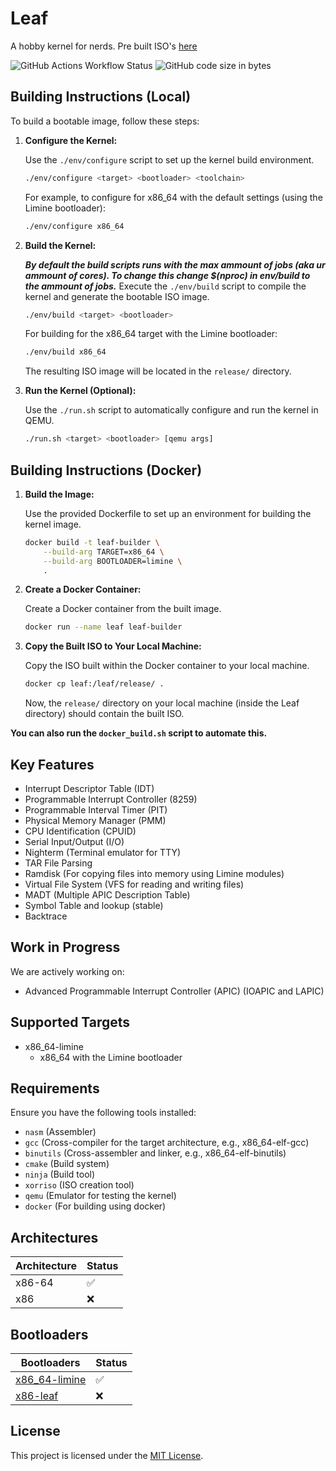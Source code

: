 # Leaf
A hobby kernel for nerds. Pre built ISO's [here](https://nightly.link/leaf-kernel/kernel/workflows/build/main/Leaf-release.zip)

![GitHub Actions Workflow Status](https://img.shields.io/github/actions/workflow/status/leaf-kernel/kernel/.github%2Fworkflows%2Fbuild.yml?label=Daily%20ISO%20Build%20(x86_64-limine))
![GitHub code size in bytes](https://img.shields.io/github/languages/code-size/leaf-kernel/kernel?label=Code%20Size%20(bytes))



## Building Instructions (Local)

To build a bootable image, follow these steps:

1. **Configure the Kernel:**

   Use the `./env/configure` script to set up the kernel build environment.

   ```bash
   ./env/configure <target> <bootloader> <toolchain>
   ```

   For example, to configure for x86_64 with the default settings (using the Limine bootloader):

   ```bash
   ./env/configure x86_64
   ```

2. **Build the Kernel:**

   ***By default the build scripts runs with the max ammount of jobs (aka ur ammount of cores). To change this change $(nproc) in env/build to the ammount of jobs.***
   Execute the `./env/build` script to compile the kernel and generate the bootable ISO image.

   ```bash
   ./env/build <target> <bootloader>
   ```

   For building for the x86_64 target with the Limine bootloader:

   ```bash
   ./env/build x86_64
   ```

   The resulting ISO image will be located in the `release/` directory.

3. **Run the Kernel (Optional):**

   Use the `./run.sh` script to automatically configure and run the kernel in QEMU.

   ```bash
   ./run.sh <target> <bootloader> [qemu args]
   ```

## Building Instructions (Docker)

1. **Build the Image:**

   Use the provided Dockerfile to set up an environment for building the kernel image.

   ```bash
   docker build -t leaf-builder \
       --build-arg TARGET=x86_64 \
       --build-arg BOOTLOADER=limine \
       .
   ```

2. **Create a Docker Container:**

   Create a Docker container from the built image.

   ```bash
   docker run --name leaf leaf-builder
   ```

3. **Copy the Built ISO to Your Local Machine:**

   Copy the ISO built within the Docker container to your local machine.

   ```bash
   docker cp leaf:/leaf/release/ .
   ```

   Now, the `release/` directory on your local machine (inside the Leaf directory) should contain the built ISO.

**You can also run the `docker_build.sh` script to automate this.**

## Key Features

- Interrupt Descriptor Table (IDT)
- Programmable Interrupt Controller (8259)
- Programmable Interval Timer (PIT)
- Physical Memory Manager (PMM)
- CPU Identification (CPUID)
- Serial Input/Output (I/O)
- Nighterm (Terminal emulator for TTY)
- TAR File Parsing
- Ramdisk (For copying files into memory using Limine modules)
- Virtual File System (VFS for reading and writing files)
- MADT (Multiple APIC Description Table)
- Symbol Table and lookup (stable)
- Backtrace

## Work in Progress

We are actively working on:

- Advanced Programmable Interrupt Controller (APIC) (IOAPIC and LAPIC)

## Supported Targets

- x86_64-limine
  - x86_64 with the Limine bootloader

## Requirements

Ensure you have the following tools installed:

- `nasm` (Assembler)
- `gcc` (Cross-compiler for the target architecture, e.g., x86_64-elf-gcc)
- `binutils` (Cross-assembler and linker, e.g., x86_64-elf-binutils)
- `cmake` (Build system)
- `ninja` (Build tool)
- `xorriso` (ISO creation tool)
- `qemu` (Emulator for testing the kernel)
- `docker` (For building using docker)

## Architectures

| Architecture | Status |
| ------------ | ------ |
| x86-64       | ✅     |
| x86          | ❌     |

## Bootloaders

| Bootloaders                                                  | Status |
| ------------------------------------------------------------ | ------ |
| [x86_64-limine](https://github.com/limine-bootloader/limine) | ✅     |
| [x86-leaf](https://github.com/leaf-kernel/bootloader)        | ❌     |

## License

This project is licensed under the [MIT License](https://github.com/leaf-kernel/kernel/blob/main/LICENSE).
